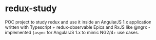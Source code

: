 # redux-study
POC project to study redux and use it inside an AngularJS 1.x application written with Typescript + redux-observable Epics and RxJS like @ngrx - implemented `|async` for AngularJS 1.x to mimic NG2/4+ use cases.
